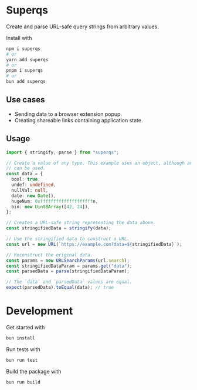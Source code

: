 # Superqs

Create and parse URL-safe query strings from arbitrary values.

Install with

```bash
npm i superqs
# or
yarn add superqs
# or
pnpm i superqs
# or
bun add superqs
```

## Use cases

- Sending data to a browser extension popup.
- Creating shareable links containing application state.

## Usage

```ts
import { stringify, parse } from "superqs";

// Create a value of any type. This example uses an object, although any value
// can be used.
const data = {
  bool: true,
  undef: undefined,
  nullVal: null,
  date: new Date(),
  hugeNum: 0xffffffffffffffffffffn,
  bin: new Uint8Array([42, 24]),
};

// Creates a URL-safe string representing the data above.
const stringifiedData = stringify(data);

// Use the stringified data to construct a URL.
const url = new URL(`https://example.com?data=${stringifiedData}`);

// Reconstruct the original data.
const params = new URLSearchParams(url.search);
const stringifiedDataParam = params.get("data");
const parsedData = parse(stringifiedDataParam);

// The `data` and `parsedData` values are equal.
expect(parsedData).toEqual(data); // true
```

# Development

Get started with

```bash
bun install
```

Run tests with

```bash
bun run test
```

Build the package with

```bash
bun run build
```
